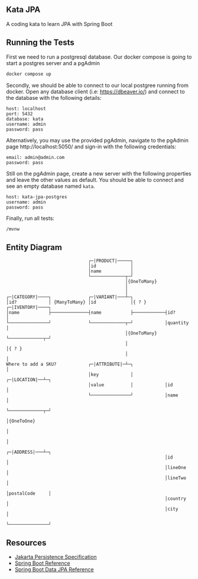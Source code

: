 Kata JPA
--------
A coding kata to learn JPA with Spring Boot


Running the Tests
-----------------
First we need to run a postgresql database.
Our docker compose is going to start a postgres server and a pgAdmin

```bash
docker compose up
```

Secondly, we should be able to connect to our local postgree running from docker.
Open any database client (i.e: https://dbeaver.io/) and connect to the database with the following details:

```
host: localhost
port: 5432
database: kata
username: admin
password: pass
```

Alternatively, you may use the provided pgAdmin, navigate to the pgAdmin page http://localhost:5050/ and sign-in with the following credentials:
```
email: admin@admin.com
password: pass
```

Still on the pgAdmin page, create a new server with the following properties and leave the other values as default.
You should be able to connect and see an empty database named `kata`. 
```
host: kata-jpa-postgres
username: admin
password: pass
```

Finally, run all tests:
```bash
/mvnw
```


Entity Diagram
--------------

```
                               ┌─|PRODUCT|─────┐
                               │id             │
                               │name           │
                               └─────────────┬─┘
                                             │{OneToMany}
                                             │
                                             │
┌─|CATEGORY|────┐              ┌─|VARIANT|───┴─┐
│id?            │ {ManyToMany} │id             │{ ? }       ┌─|IVENTORY|────┐
│name           ├──────────────┤name           ├────────────┤id?            │
└───────────────┘              └─────────────┬─┘            │quantity       │
                                             │{OneToMany}   └─────────────┬─┘
                                             │                            │{ ? }
                                             │                            │
Where to add a SKU?            ┌─|ATTRIBUTE|─┴─┐                          │
                               │key            │            ┌─|LOCATION|──┴─┐
                               │value          │            │id             │
                               └───────────────┘            │name           │
                                                            └─────────────┬─┘
                                                                          │{OneToOne}
                                                                          │
                                                                          │
                                                            ┌─|ADDRESS|───┴─┐
                                                            │id             │
                                                            │lineOne        │
                                                            │lineTwo        │
                                                            │postalCode     │
                                                            │country        │
                                                            │city           │
                                                            └───────────────┘
```

Resources
---------
* [Jakarta Persistence Specification](https://jakarta.ee/specifications/persistence/3.1/jakarta-persistence-spec-3.1.html)
* [Spring Boot Reference](https://docs.spring.io/spring-boot/docs/current/reference/htmlsingle/) 
* [Spring Boot Data JPA Reference](https://docs.spring.io/spring-data/jpa/docs/current/reference/html/)
